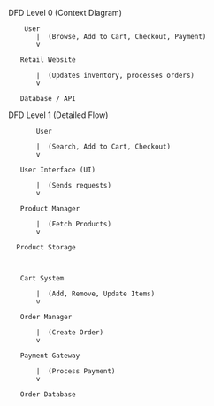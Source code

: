 DFD Level 0 (Context Diagram)

        User       
           |  (Browse, Add to Cart, Checkout, Payment)
           v

       Retail Website  

           |  (Updates inventory, processes orders)
           v

       Database / API  



DFD Level 1 (Detailed Flow)

           User       

           |  (Search, Add to Cart, Checkout)
           v

       User Interface (UI) 

           |  (Sends requests)
           v

       Product Manager 

           |  (Fetch Products)
           v

      Product Storage  



       Cart System   

           |  (Add, Remove, Update Items)
           v

       Order Manager  

           |  (Create Order)
           v

       Payment Gateway 

           |  (Process Payment)
           v

       Order Database  

